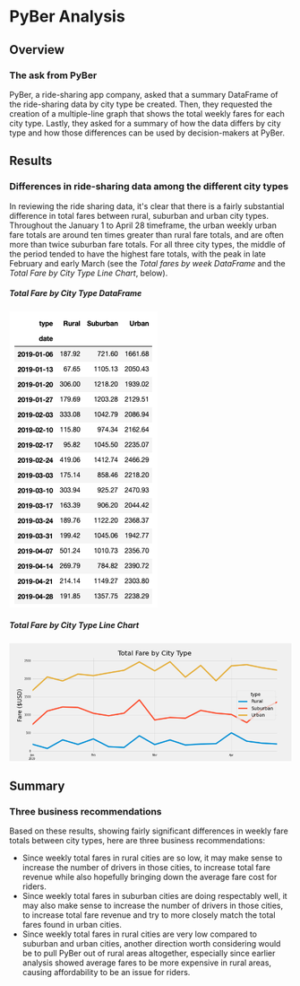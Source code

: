 # PyBer Analysis
## Overview
### The ask from PyBer
PyBer, a ride-sharing app company, asked that a summary DataFrame of the ride-sharing data by city type be created. Then, they requested the creation of a multiple-line graph that shows the total weekly fares for each city type. Lastly, they asked for a summary of how the data differs by city type and how those differences can be used by decision-makers at PyBer.

## Results
### Differences in ride-sharing data among the different city types

In reviewing the ride sharing data, it's clear that there is a fairly substantial difference in total fares between rural, suburban and urban city types. Throughout the January 1 to April 28 timeframe, the urban weekly urban fare totals are around ten times greater than rural fare totals, and are often more than twice suburban fare totals. For all three city types, the middle of the period tended to have the highest fare totals, with the peak in late February and early March (see the *Total fares by week DataFrame* and the *Total Fare by City Type Line Chart*, below).
##### *Total Fare by City Type DataFrame*
![Total fares by week DataFrame](./Resources/total_fare_by_week.png)

##### *Total Fare by City Type Line Chart*
![Total fares by week Line Chart](./analysis/PyBer_fare_summary.png)

## Summary
### Three business recommendations
Based on these results, showing fairly significant differences in weekly fare totals between city types, here are three business recommendations:
* Since weekly total fares in rural cities are so low, it may make sense to increase the number of drivers in those cities, to increase total fare revenue while also hopefully bringing down the average fare cost for riders.
* Since weekly total fares in suburban cities are doing respectably well, it may also make sense to increase the number of drivers in those cities, to increase total fare revenue and try to more closely match the total fares found in urban cities.
* Since weekly total fares in rural cities are very low compared to suburban and urban cities, another direction worth considering would be to pull PyBer out of rural areas altogether, especially since earlier analysis showed average fares to be more expensive in rural areas, causing affordability to be an issue for riders.
